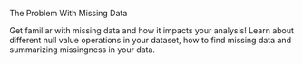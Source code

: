 The Problem With Missing Data

Get familiar with missing data and how it impacts your analysis! Learn about different null value operations in your dataset, how to find missing data and summarizing missingness in your data.

